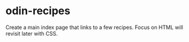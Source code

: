 # odin-recipes

Create a main index page that links to a few recipes. Focus on HTML will revisit later with CSS.